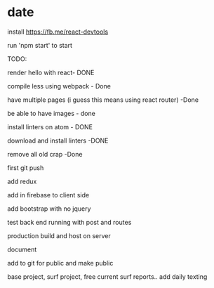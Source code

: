 # date

install https://fb.me/react-devtools

run 'npm start' to start

TODO:

render hello with react- DONE

compile less using webpack - Done

have multiple pages (i guess this means using react router) -Done

be able to have images - done

install linters on atom - DONE

download and install linters -DONE

remove all old crap -Done

first git push

add redux

add in firebase to client side

add bootstrap with no jquery

test back end running with post and routes

production build and host on server

document

add to git for public and make public

base project, surf project, free current surf reports.. add daily texting
